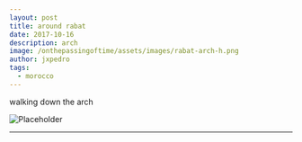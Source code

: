 ```yaml
---
layout: post
title: around rabat
date: 2017-10-16
description: arch
image: /onthepassingoftime/assets/images/rabat-arch-h.png
author: jxpedro
tags: 
  - morocco
---
```

<p >walking down the arch</p>

![Placeholder](/onthepassingoftime/assets/images/rabat-arch.jpeg)

<p></p>

<hr/>
